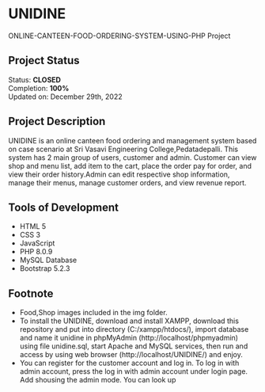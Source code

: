 # UNIDINE

ONLINE-CANTEEN-FOOD-ORDERING-SYSTEM-USING-PHP Project

## Project Status
Status: **CLOSED**\
Completion: **100%**\
Updated on: December 29th, 2022

## Project Description
UNIDINE is an online canteen food ordering and management system based on case scenario at Sri Vasavi Engineering College,Pedatadepalli. This system has 2 main group of users, customer and admin. Customer can view shop and menu list, add item to the cart, place the order pay for order, and view their order history.Admin can edit respective shop information, manage their menus, manage customer orders, and view revenue report.



## Tools of Development
- HTML 5
- CSS 3
- JavaScript
- PHP 8.0.9
- MySQL Database
- Bootstrap 5.2.3


## Footnote
- Food,Shop images included in the img folder.
- To install the UNIDINE, download and install XAMPP, download this repository and put into directory (C:/xampp/htdocs/), import database and name it unidine in phpMyAdmin (http://localhost/phpmyadmin) using file unidine.sql, start Apache and MySQL services, then run and access by using web browser (http://localhost/UNIDINE/) and enjoy.
- You can register for the customer account and log in. To log in with admin account, press the log in with admin account under login page. Add shousing the admin mode. You can look up 


